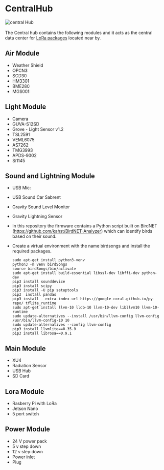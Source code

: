 # CentralHub
![central Hub](https://github.com/mi3nts/centralHub/blob/master/res/centralHub.png)
</br>
</br>
The Central hub contains the following modules and it acts as the central data center for [LoRa packages](https://github.com/mi3nts/loRaNode) located near by. 

## Air Module 
 - Weather Shield
 - OPCN3  
 - SCD30  
 - HM3301 
 - BME280 
 - MGS001 
  
 ## Light Module 
- Camera                    
- GUVA-S12SD                
- Grove - Light Sensor v1.2 
- TSL2591                     
- VEML6075                  
- AS7262                    
- TMG3993                   
- APDS-9002                 
- Si1145                    

## Sound and Lightning Module 
- USB Mic:                    
- USB Sound Car Sabrent       
- Gravity Sound Level Monitor  
- Gravity Lightning Sensor 
- In this repository the firmware contains a Python script built on BirdNET (https://github.com/kahst/BirdNET-Analyzer) which can identify birds based on their sound.
- Create a virtual environment with the name birdsongs and install the required packages. 

  ```
  sudo apt-get install python3-venv
  python3 -m venv birdSongs
  source birdSongs/bin/activate
  sudo apt-get install build-essential libssl-dev libffi-dev python-dev
  pip3 install sounddevice
  pip3 install scipy
  pip3 install -U pip setuptools
  pip3  install pandas
  pip3 install --extra-index-url https://google-coral.github.io/py-repo/ tflite_runtime
  sudo apt-get install llvm-10 lldb-10 llvm-10-dev libllvm10 llvm-10-runtime
  sudo update-alternatives --install /usr/bin/llvm-config llvm-config /usr/bin/llvm-config-10 10
  sudo update-alternatives --config llvm-config
  pip3 install llvmlite==0.35.0
  pip3 install librosa==0.9.1
  ```

## Main Module
- XU4  
- Radiation Sensor   
- USB Hub
- SD Card

## Lora Module 
- Rasberry Pi with LoRa 
- Jetson Nano 
- 5 port switch

## Power Module 
- 24 V power pack
- 5 v step down  
- 12 v step down 
- Power inlet 
- Plug

